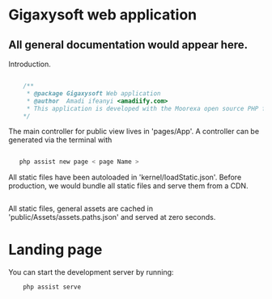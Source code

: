 # Gigaxysoft web application

## All general documentation would appear here.

Introduction.

```php

    /**
     * @package Gigaxysoft Web application
     * @author  Amadi ifeanyi <amadiify.com>
     * This application is developed with the Moorexa open source PHP framework, developed and managed by Fregate Software Lab.
    */
```

The main controller for public view lives in 'pages/App'. A controller can be generated via the terminal with 

```bash

   php assist new page < page Name >
```

All static files have been autoloaded in 'kernel/loadStatic.json'. Before production, we would bundle all static files and serve them from a CDN. 

```json


```

All static files, general assets are cached in 'public/Assets/assets.paths.json' and served at zero seconds.

# Landing page
You can start the development server by running:

```bash
    php assist serve
```

